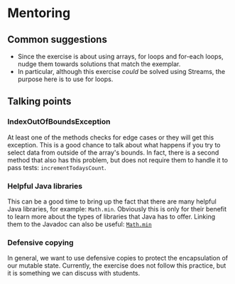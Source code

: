 # Mentoring

## Common suggestions

- Since the exercise is about using arrays, for loops and for-each loops, nudge them towards solutions that match the exemplar.
- In particular, although this exercise *could* be solved using Streams, the purpose here is to use for loops.

## Talking points

### IndexOutOfBoundsException

At least one of the methods checks for edge cases or they will get this exception.
This is a good chance to talk about what happens if you try to select data from outside of the array's bounds.
In fact, there is a second method that also has this problem, but does not require them to handle it to pass tests: `incrementTodaysCount`.

### Helpful Java libraries

This can be a good time to bring up the fact that there are many helpful Java libraries, for example: `Math.min`.
Obviously this is only for their benefit to learn more about the types of libraries that Java has to offer.
Linking them to the Javadoc can also be useful: [`Math.min`](https://docs.oracle.com/en/java/javase/11/docs/api/java.base/java/lang/Math.html#min(int,int))

### Defensive copying

In general, we want to use defensive copies to protect the encapsulation of our mutable state.
Currently, the exercise does not follow this practice, but it is something we can discuss with students.
